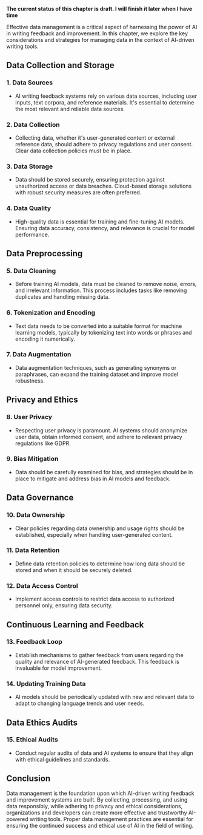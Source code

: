 **The current status of this chapter is draft. I will finish it later when I have time**

Effective data management is a critical aspect of harnessing the power of AI in writing feedback and improvement. In this chapter, we explore the key considerations and strategies for managing data in the context of AI-driven writing tools.

Data Collection and Storage
---------------------------

### 1. **Data Sources**

* AI writing feedback systems rely on various data sources, including user inputs, text corpora, and reference materials. It's essential to determine the most relevant and reliable data sources.

### 2. **Data Collection**

* Collecting data, whether it's user-generated content or external reference data, should adhere to privacy regulations and user consent. Clear data collection policies must be in place.

### 3. **Data Storage**

* Data should be stored securely, ensuring protection against unauthorized access or data breaches. Cloud-based storage solutions with robust security measures are often preferred.

### 4. **Data Quality**

* High-quality data is essential for training and fine-tuning AI models. Ensuring data accuracy, consistency, and relevance is crucial for model performance.

Data Preprocessing
------------------

### 5. **Data Cleaning**

* Before training AI models, data must be cleaned to remove noise, errors, and irrelevant information. This process includes tasks like removing duplicates and handling missing data.

### 6. **Tokenization and Encoding**

* Text data needs to be converted into a suitable format for machine learning models, typically by tokenizing text into words or phrases and encoding it numerically.

### 7. **Data Augmentation**

* Data augmentation techniques, such as generating synonyms or paraphrases, can expand the training dataset and improve model robustness.

Privacy and Ethics
------------------

### 8. **User Privacy**

* Respecting user privacy is paramount. AI systems should anonymize user data, obtain informed consent, and adhere to relevant privacy regulations like GDPR.

### 9. **Bias Mitigation**

* Data should be carefully examined for bias, and strategies should be in place to mitigate and address bias in AI models and feedback.

Data Governance
---------------

### 10. **Data Ownership**

* Clear policies regarding data ownership and usage rights should be established, especially when handling user-generated content.

### 11. **Data Retention**

* Define data retention policies to determine how long data should be stored and when it should be securely deleted.

### 12. **Data Access Control**

* Implement access controls to restrict data access to authorized personnel only, ensuring data security.

Continuous Learning and Feedback
--------------------------------

### 13. **Feedback Loop**

* Establish mechanisms to gather feedback from users regarding the quality and relevance of AI-generated feedback. This feedback is invaluable for model improvement.

### 14. **Updating Training Data**

* AI models should be periodically updated with new and relevant data to adapt to changing language trends and user needs.

Data Ethics Audits
------------------

### 15. **Ethical Audits**

* Conduct regular audits of data and AI systems to ensure that they align with ethical guidelines and standards.

Conclusion
----------

Data management is the foundation upon which AI-driven writing feedback and improvement systems are built. By collecting, processing, and using data responsibly, while adhering to privacy and ethical considerations, organizations and developers can create more effective and trustworthy AI-powered writing tools. Proper data management practices are essential for ensuring the continued success and ethical use of AI in the field of writing.
